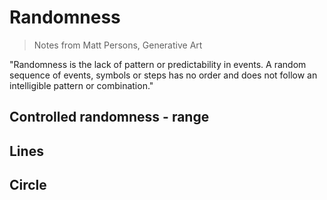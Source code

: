 # Randomness
> Notes from Matt Persons, Generative Art

"Randomness is the lack of pattern or predictability in events. A random sequence of events, symbols or steps has no order and does not follow an intelligible pattern or combination."

## Controlled randomness - range

## Lines

## Circle

